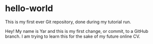 # hello-world
This is my first ever Git repository, done during my tutorial run.

Hey! My name is Yar and this is my first change, or commit, to a GitHub branch. I am trying to learn this for the sake of my future online CV. 
